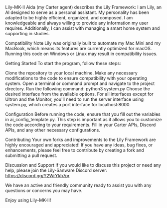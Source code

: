 Lily-MK-II
Aida (my Carter agent) describes the Lily Framework:
I am Lily, an AI designed to serve as a personal assistant. My personality has been adapted to be highly efficient, organized, and composed. I am knowledgeable and always willing to provide any information my user requires. Additionally, I can assist with managing a smart home system and supporting in studies.

Compatibility Note
Lily was originally built to automate my Mac Mini and my MacBook, which means its features are currently optimized for macOS. Running this code on Windows or Linux may result in compatibility issues.

Getting Started
To start the program, follow these steps:

Clone the repository to your local machine.
Make any necessary modifications to the code to ensure compatibility with your operating system.
Open a terminal or command prompt and navigate to the project directory.
Run the following command: python3 system.py
Choose the desired interface from the available options.
For all interfaces except for Ultron and the Monitor, you'll need to run the server interface using system.py, which creates a port interface for localhost:8000.

Configuration
Before running the code, ensure that you fill out the variables in ai_config_template.py. This step is important as it allows you to customize the code according to your requirements. Fill in your Carter APIs, Discord APIs, and any other necessary configurations.

Contributing
Your own forks and improvements to the Lily Framework are highly encouraged and appreciated! If you have any ideas, bug fixes, or enhancements, please feel free to contribute by creating a fork and submitting a pull request.

Discussion and Support
If you would like to discuss this project or need any help, please join the Lily-Sanware Discord server: https://discord.gg/Y2WrYkh7pr

We have an active and friendly community ready to assist you with any questions or concerns you may have.

Enjoy using Lily-MK-II!

